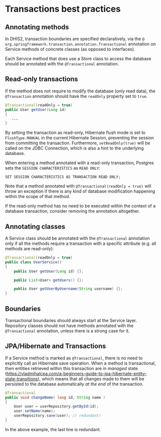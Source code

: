 # Transactions best practices

## Annotating methods

In DHIS2, transaction boundaries are specified declaratively, via the `@ org.springframework.transaction.annotation.Transactional` annotation on Service methods of concrete classes (as opposed to interfaces).

Each Service method that does use a Store class to access the database should be annotated with the `@Transactional` annotation.

## Read-only transactions

If the method does not require to modify the database (only read data), the `@Transaction` annotation should have the `readOnly` property set to `true`.

```java
@Transactional(readOnly = true)
public User getUser(Long id)
{
   ...
}
```

By setting the transaction as read-only, Hibernate flush mode is set to `FlushType.MANUAL` in the current Hibernate Session, preventing the session from committing the transaction. Furthermore, `setReadOnly(true)` will be called on the JDBC Connection, which is also a hint to the underlying database.

When entering a method annotated with a read-only transaction, Postgres sets the `SESSION CHARACTERISTICS` as `READ ONLY`:

`SET SESSION CHARACTERISTICS AS TRANSACTION READ ONLY;`

Note that a method annotated with `@Transactional(readOnly = true)` will throw an exception if there is any kind of database modification happening within the scope of that method.

If the read-only method has no need to be executed within the context of a database transaction, consider removing the annotation altogether.

## Annotating classes

A Service class should be annotated with the `@Transactional` annotation only if all the methods require a transaction with a specific attribute (e.g. all methods are read-only):

```java
@Transactional(readOnly = true)
public class UserService()
{
	public User getUser(Long id) {};

	public List<User> getUsers() {};

	public User getUserByUsername(String username) {};
}
```

## Boundaries

Transactional boundaries should always start at the Service layer.
Repository classes should not have methods annotated with the `@Transactional` annotation, unless there is a strong case for it.

## JPA/Hibernate and Transactions

If a Service method is marked as `@Transactional`, there is no need to explicitly call an Hibernate save operation. 
When a method is transactional, then entities retrieved within this transaction are in _managed_ state (https://vladmihalcea.com/a-beginners-guide-to-jpa-hibernate-entity-state-transitions), which means that all changes made to them will be persisted to the database automatically *at the end* of the transaction.

```java
@Transactional
public void changeName( long id, String name )
{
 	User user = userRepository.getById(id);
 	user.setName(name);
 	userRepository.save(user); // redundant!
}
```

In the above example, the last line is redundant.
